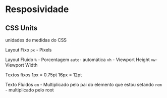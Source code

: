 # Resposividade

## CSS Units

unidades de medidas do CSS

Layout Fixo
`px` - Pixels


Layout Fluido
`%` - Porcentagem
`auto`- automática
`vh` - Viewport Height
`vw`- Viewport Width 

Textos fixos
1px = 0.75pt
16px = 12pt

Texto Fluidos
`em` - Multiplicado pelo pai do elemento que estou setando
`rem` - multiplicado pelo root


